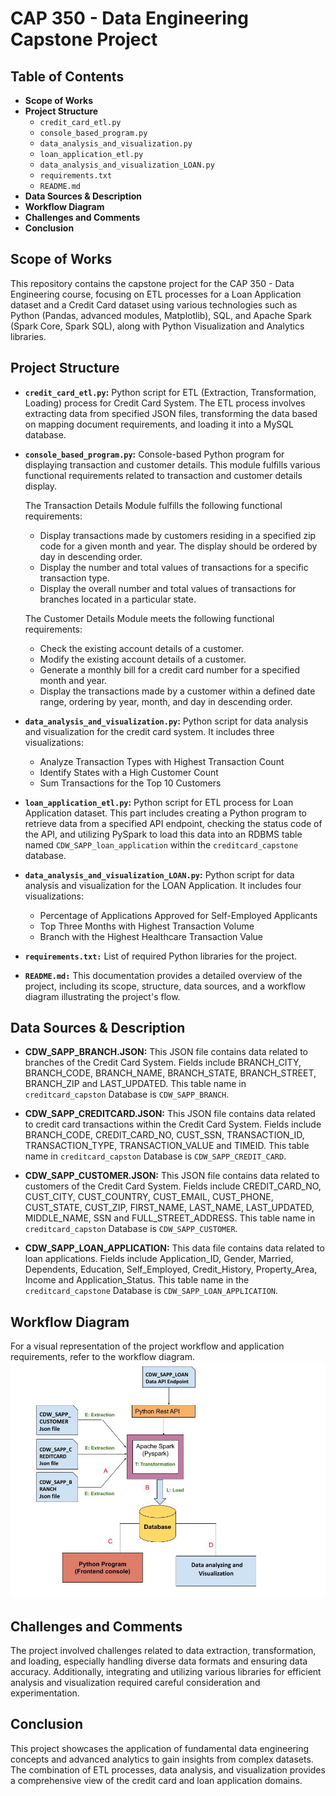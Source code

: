 # CAP 350 - Data Engineering Capstone Project

## Table of Contents
* **Scope of Works**
* **Project Structure**
    - `credit_card_etl.py`
    - `console_based_program.py`
    - `data_analysis_and_visualization.py`
    - `loan_application_etl.py`
    - `data_analysis_and_visualization_LOAN.py`
    - `requirements.txt`
    - `README.md`
* **Data Sources & Description**
* **Workflow Diagram**
* **Challenges and Comments**
* **Conclusion**


## Scope of Works
This repository contains the capstone project for the CAP 350 - Data Engineering course, focusing on ETL processes for a Loan Application dataset and a Credit Card dataset using various technologies such as Python (Pandas, advanced modules, Matplotlib), SQL, and Apache Spark (Spark Core, Spark SQL), along with Python Visualization and Analytics libraries.


## Project Structure
* **`credit_card_etl.py`:** Python script for ETL (Extraction, Transformation, Loading) process for Credit Card System. The ETL process involves extracting data from specified JSON files, transforming the data based on mapping document requirements, and loading it into a MySQL database.

* **`console_based_program.py`:** Console-based Python program for displaying transaction and customer details. This module fulfills various functional requirements related to transaction and customer details display.

    The Transaction Details Module fulfills the following functional requirements:
    - Display transactions made by customers residing in a specified zip code for a given month and year. The display should be ordered by day in descending order.
    - Display the number and total values of transactions for a specific transaction type.
    - Display the overall number and total values of transactions for branches located in a particular state.

    The Customer Details Module meets the following functional requirements:
    - Check the existing account details of a customer.
    - Modify the existing account details of a customer.
    - Generate a monthly bill for a credit card number for a specified month and year.
    - Display the transactions made by a customer within a defined date range, ordering by year, month, and day in descending order.

* **`data_analysis_and_visualization.py`:** Python script for data analysis and visualization for the credit card system. It includes three visualizations:
    - Analyze Transaction Types with Highest Transaction Count
    - Identify States with a High Customer Count
    - Sum Transactions for the Top 10 Customers

* **`loan_application_etl.py`:** Python script for ETL process for Loan Application dataset. This part includes creating a Python program to retrieve data from a specified API endpoint, checking the status code of the API, and utilizing PySpark to load this data into an RDBMS table named `CDW_SAPP_loan_application` within the `creditcard_capstone` database.

* **`data_analysis_and_visualization_LOAN.py`:** Python script for data analysis and visualization for the LOAN Application. It includes four visualizations:
    - Percentage of Applications Approved for Self-Employed Applicants
    - Top Three Months with Highest Transaction Volume
    - Branch with the Highest Healthcare Transaction Value

* **`requirements.txt:`** List of required Python libraries for the project.
* **`README.md:`** This documentation provides a detailed overview of the project, including its scope, structure, data sources, and a workflow diagram illustrating the project's flow.

## Data Sources & Description
* **CDW_SAPP_BRANCH.JSON:** This JSON file contains data related to branches of the Credit Card System. Fields include BRANCH_CITY, BRANCH_CODE, BRANCH_NAME, BRANCH_STATE, BRANCH_STREET, BRANCH_ZIP and LAST_UPDATED. This table name in `creditcard_capston` Database is `CDW_SAPP_BRANCH`.

* **CDW_SAPP_CREDITCARD.JSON:** This JSON file contains data related to credit card transactions within the Credit Card System. Fields include BRANCH_CODE, CREDIT_CARD_NO, CUST_SSN, TRANSACTION_ID, TRANSACTION_TYPE, TRANSACTION_VALUE and TIMEID. This table name in `creditcard_capston` Database is `CDW_SAPP_CREDIT_CARD`.

* **CDW_SAPP_CUSTOMER.JSON:** This JSON file contains data related to customers of the Credit Card System. Fields include CREDIT_CARD_NO, CUST_CITY, CUST_COUNTRY, CUST_EMAIL, CUST_PHONE, CUST_STATE, CUST_ZIP, FIRST_NAME, LAST_NAME, LAST_UPDATED, MIDDLE_NAME, SSN and FULL_STREET_ADDRESS. This table name in `creditcard_capston` Database is `CDW_SAPP_CUSTOMER`.

* **CDW_SAPP_LOAN_APPLICATION:** This data file contains data related to loan applications. Fields include Application_ID, Gender, Married, Dependents, Education, Self_Employed, Credit_History, Property_Area, Income and Application_Status. This table name in the `creditcard_capstone` Database is `CDW_SAPP_LOAN_APPLICATION`.

## Workflow Diagram
For a visual representation of the project workflow and application requirements, refer to the workflow diagram.<img src="schema.png"/>

## Challenges and Comments
The project involved challenges related to data extraction, transformation, and loading, especially handling diverse data formats and ensuring data accuracy. Additionally, integrating and utilizing various libraries for efficient analysis and visualization required careful consideration and experimentation.

## Conclusion
This project showcases the application of fundamental data engineering concepts and advanced analytics to gain insights from complex datasets. The combination of ETL processes, data analysis, and visualization provides a comprehensive view of the credit card and loan application domains.
